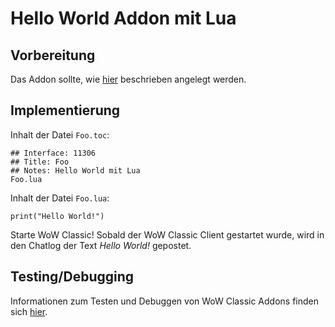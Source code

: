 # Hello World Addon mit Lua

## Vorbereitung

Das Addon sollte, wie [hier](new-addon.md) beschrieben angelegt werden.

## Implementierung

Inhalt der Datei `Foo.toc`:
```
## Interface: 11306
## Title: Foo
## Notes: Hello World mit Lua
Foo.lua
```

Inhalt der Datei `Foo.lua`:
```
print("Hello World!")
```

Starte WoW Classic! Sobald der WoW Classic Client gestartet wurde,
wird in den Chatlog der Text *Hello World!* gepostet.

## Testing/Debugging

Informationen zum Testen und Debuggen von WoW Classic Addons finden sich [hier](test-addon.md).
